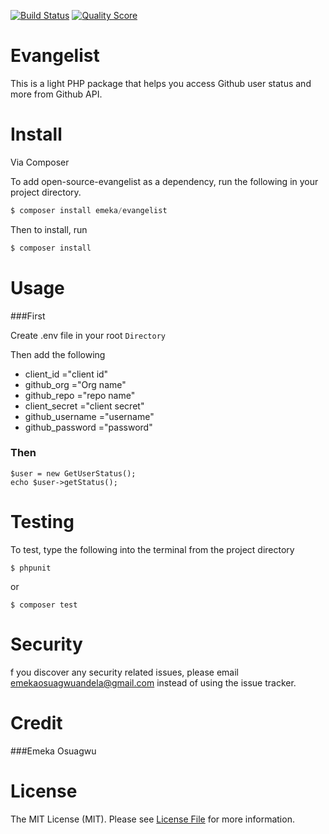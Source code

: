 
[![Build Status](https://travis-ci.org/andela-eosuagwu/Evangelist.svg?branch=master)](https://travis-ci.org/andela-eosuagwu/Evangelist)
[![Quality Score](https://img.shields.io/scrutinizer/g/andela-eosuagwu/Evangelist.svg?style=flat-square)](https://scrutinizer-ci.com/g/andela-eosuagwu/Evangelist)

# Evangelist
This is a light PHP package that helps you access Github user status and more from Github API.

# Install
Via Composer

To add open-source-evangelist as a dependency, run the following in your project directory.

```php
$ composer install emeka/evangelist
```
Then to install, run

```php
$ composer install 
```

# Usage

###First

Create .env file in your root `Directory`

Then add the following

* client_id         ="client id"
* github_org        ="Org name"
* github_repo       ="repo name"
* client_secret     ="client secret"
* github_username   ="username"
* github_password   ="password"

### Then

```
$user = new GetUserStatus();
echo $user->getStatus();
```
# Testing
To test, type the following into the terminal from the project directory

```
$ phpunit
```
or
```
$ composer test
```
# Security
f you discover any security related issues, please email <a href = "emekaosuagwuandela@gmail.com">emekaosuagwuandela@gmail.com</a> instead of using the issue tracker.

# Credit
###Emeka Osuagwu
# License
The MIT License (MIT). Please see <a href = "LICENSE.md">License File</a> for more information.
